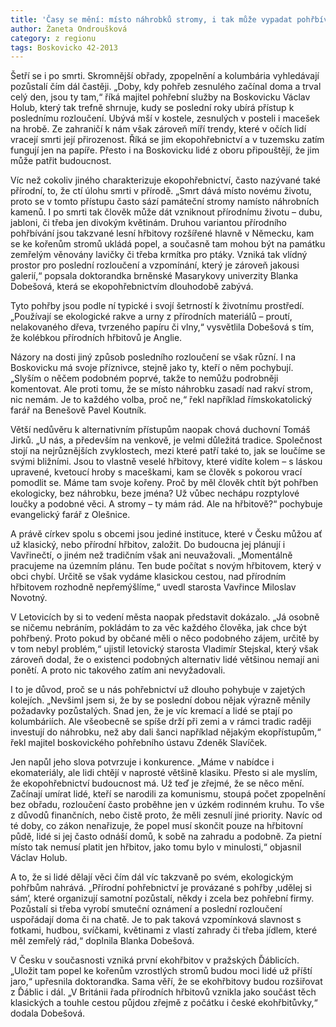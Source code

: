 ```yaml
---
title: 'Časy se mění: místo náhrobků stromy, i tak může vypadat pohřbívání'
author: Žaneta Ondroušková
category: z regionu
tags: Boskovicko 42-2013
---
```


Šetří se i po smrti. Skromnější obřady, zpopelnění a kolumbária vyhledávají pozůstalí čím dál častěji. „Doby, kdy pohřeb zesnulého začínal doma a trval celý den, jsou ty tam,“ říká majitel pohřební služby na Boskovicku Václav Holub, který tak trefně shrnuje, kudy se poslední roky ubírá přístup k poslednímu rozloučení. Ubývá mší v kostele, zesnulých v posteli i macešek na hrobě. Ze zahraničí k nám však zároveň míří trendy, které v očích lidí vracejí smrti její přirozenost. Říká se jim ekopohřebnictví a v tuzemsku zatím fungují jen na papíře. Přesto i na Boskovicku lidé z oboru připouštějí, že jim může patřit budoucnost. 

Víc než cokoliv jiného charakterizuje ekopohřebnictví, často nazývané také přírodní, to, že ctí úlohu smrti v přírodě. „Smrt dává místo novému životu, proto se v tomto přístupu často sází památeční stromy namísto náhrobních kamenů. I po smrti tak člověk může dát vzniknout přírodnímu životu – dubu, jabloni, či třeba jen divokým květinám. Druhou variantou přírodního pohřbívání jsou takzvané lesní hřbitovy rozšířené hlavně v Německu, kam se ke kořenům stromů ukládá popel, a současně tam mohou být na památku zemřelým věnovány lavičky či třeba krmítka pro ptáky. Vzniká tak vlídný prostor pro poslední rozloučení a vzpomínání, který je zároveň jakousi galerií,“ popsala doktorandka brněnské Masarykovy univerzity Blanka Dobešová, která se ekopohřebnictvím dlouhodobě zabývá. 

Tyto pohřby jsou podle ní typické i svojí šetrností k životnímu prostředí. „Používají se ekologické rakve a urny z přírodních materiálů – proutí, nelakovaného dřeva, tvrzeného papíru či vlny,“ vysvětlila Dobešová s tím, že kolébkou přírodních hřbitovů je Anglie. 

Názory na dosti jiný způsob posledního rozloučení se však různí. I na Boskovicku má svoje příznivce, stejně jako ty, kteří o něm pochybují. „Slyším o něčem podobném poprvé, takže to nemůžu podrobněji komentovat. Ale proti tomu, že se místo náhrobku zasadí nad rakví strom, nic nemám. Je to každého volba, proč ne,“ řekl například římskokatolický farář na Benešově Pavel Koutník. 

Větší nedůvěru k alternativním přístupům naopak chová duchovní Tomáš Jirků. „U nás, a především na venkově, je velmi důležitá tradice. Společnost stojí na nejrůznějších zvyklostech, mezi které patří také to, jak se loučíme se svými bližními. Jsou to vlastně veselé hřbitovy, které vidíte kolem – s láskou upravené, kvetoucí hroby s maceškami, kam se člověk s pokorou vrací pomodlit se. Máme tam svoje kořeny. Proč by měl člověk chtít být pohřben ekologicky, bez náhrobku, beze jména? Už vůbec nechápu rozptylové loučky a podobné věci. A stromy – ty mám rád. Ale na hřbitově?“ pochybuje evangelický farář z Olešnice. 

A právě církev spolu s obcemi jsou jediné instituce, které v Česku můžou ať už klasický, nebo přírodní hřbitov, založit. Do budoucna jej plánují i Vavřinečtí, o jiném než tradičním však ani neuvažovali. „Momentálně pracujeme na územním plánu. Ten bude počítat s novým hřbitovem, který v obci chybí. Určitě se však vydáme klasickou cestou, nad přírodním hřbitovem rozhodně nepřemýšlíme,“ uvedl starosta Vavřince Miloslav Novotný. 

V Letovicích by si to vedení města naopak představit dokázalo. „Já osobně se ničemu nebráním, pokládám to za věc každého člověka, jak chce být pohřbený. Proto pokud by občané měli o něco podobného zájem, určitě by v tom nebyl problém,“ ujistil letovický starosta Vladimír Stejskal, který však zároveň dodal, že o existenci podobných alternativ lidé většinou nemají ani ponětí. A proto nic takového zatím ani nevyžadovali. 

I to je důvod, proč se u nás pohřebnictví už dlouho pohybuje v zajetých kolejích. „Nevšiml jsem si, že by se poslední dobou nějak výrazně měnily požadavky pozůstalých. Snad jen, že je víc kremací a lidé se ptají po kolumbáriích. Ale všeobecně se spíše drží při zemi a v rámci tradic raději investují do náhrobku, než aby dali šanci například nějakým ekopřístupům,“ řekl majitel boskovického pohřebního ústavu Zdeněk Slavíček. 

Jen napůl jeho slova potvrzuje i konkurence. „Máme v nabídce i ekomateriály, ale lidi chtějí v naprosté většině klasiku. Přesto si ale myslím, že ekopohřebnictví budoucnost má. Už teď je zřejmé, že se něco mění. Začínají umírat lidé, kteří se narodili za komunismu, stoupá počet zpopelnění bez obřadu, rozloučení často proběhne jen v úzkém rodinném kruhu. To vše z důvodů finančních, nebo čistě proto, že měli zesnulí jiné priority. Navíc od té doby, co zákon nenařizuje, že popel musí skončit pouze na hřbitovní půdě, lidé si jej často odnáší domů, k sobě na zahradu a podobně. Za pietní místo tak nemusí platit jen hřbitov, jako tomu bylo v minulosti,“ objasnil Václav Holub. 

A to, že si lidé dělají věci čím dál víc takzvaně po svém, ekologickým pohřbům nahrává. „Přírodní pohřebnictví je provázané s pohřby ‚udělej si sám‘, které organizují samotní pozůstalí, někdy i zcela bez pohřební firmy. Pozůstalí si třeba vyrobí smuteční oznámení a poslední rozloučení uspořádají doma či na chatě. Je to pak taková vzpomínková slavnost s fotkami, hudbou, svíčkami, květinami z vlastí zahrady či třeba jídlem, které měl zemřelý rád,“ doplnila Blanka Dobešová. 

V Česku v současnosti vzniká první ekohřbitov v pražských Ďáblicích. „Uložit tam popel ke kořenům vzrostlých stromů budou moci lidé už příští jaro,“ upřesnila doktorandka. Sama věří, že se ekohřbitovy budou rozšiřovat z Ďáblic i dál. „V Británii řada přírodních hřbitovů vznikla jako součást těch klasických a touhle cestou půjdou zřejmě z počátku i české ekohřbitůvky,“ dodala Dobešová.